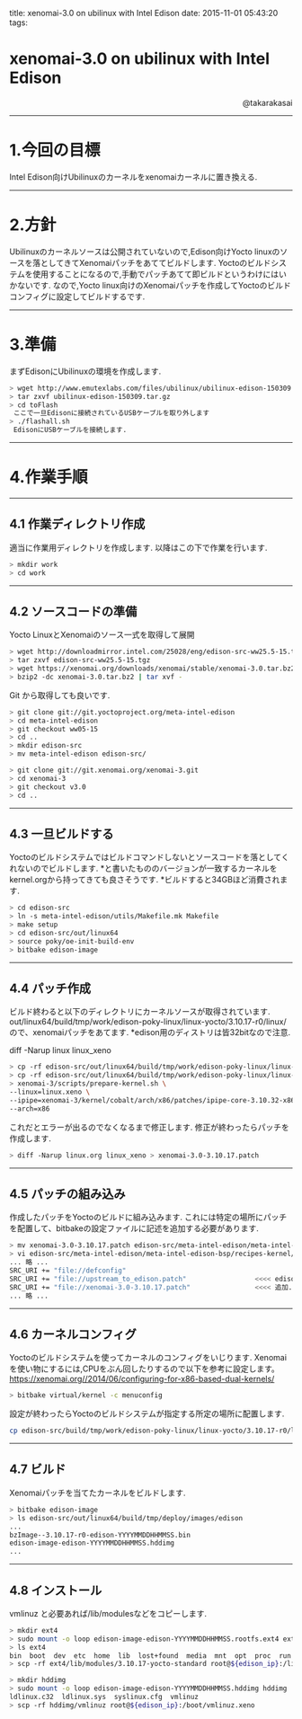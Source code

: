 title: xenomai-3.0 on ubilinux with Intel Edison
date: 2015-11-01 05:43:20
tags:

# xenomai-3.0 on ubilinux with Intel Edison

<div style="text-align: right;">
@takarakasai
</div>

---


# 1.今回の目標

Intel Edison向けUbilinuxのカーネルをxenomaiカーネルに置き換える.

---

# 2.方針

Ubilinuxのカーネルソースは公開されていないので,Edison向けYocto linuxのソースを落としてきてXenomaiパッチをあててビルドします.
Yoctoのビルドシステムを使用することになるので,手動でパッチあてて即ビルドというわけにはいかないです.
なので,Yocto linux向けのXenomaiパッチを作成してYoctoのビルドコンフィグに設定してビルドするです.

---

# 3.準備

まずEdisonにUbilinuxの環境を作成します.

```bash
> wget http://www.emutexlabs.com/files/ubilinux/ubilinux-edison-150309.tar.gz
> tar zxvf ubilinux-edison-150309.tar.gz
> cd toFlash
 ここで一旦Edisonに接続されているUSBケーブルを取り外します
> ./flashall.sh
 EdisonにUSBケーブルを接続します.
```

---

# 4.作業手順

---

## 4.1 作業ディレクトリ作成

適当に作業用ディレクトリを作成します.
以降はこの下で作業を行います.

```bash
> mkdir work
> cd work
```

---

## 4.2 ソースコードの準備

Yocto LinuxとXenomaiのソース一式を取得して展開

```bash
> wget http://downloadmirror.intel.com/25028/eng/edison-src-ww25.5-15.tgz
> tar zxvf edison-src-ww25.5-15.tgz
> wget https://xenomai.org/downloads/xenomai/stable/xenomai-3.0.tar.bz2
> bzip2 -dc xenomai-3.0.tar.bz2 | tar xvf -
```

Git から取得しても良いです.

```bash
> git clone git://git.yoctoproject.org/meta-intel-edison
> cd meta-intel-edison
> git checkout ww05-15
> cd ..
> mkdir edison-src
> mv meta-intel-edison edison-src/

> git clone git://git.xenomai.org/xenomai-3.git
> cd xenomai-3
> git checkout v3.0
> cd ..
```

---

## 4.3 一旦ビルドする

Yoctoのビルドシステムではビルドコマンドしないとソースコードを落としてくれないのでビルドします.
*と書いたもののバージョンが一致するカーネルをkernel.orgから持ってきても良さそうです.
*ビルドすると34GBほど消費されます.

```bash
> cd edison-src
> ln -s meta-intel-edison/utils/Makefile.mk Makefile
> make setup
> cd edison-src/out/linux64
> source poky/oe-init-build-env
> bitbake edison-image
```

---

## 4.4 パッチ作成

ビルド終わると以下のディレクトリにカーネルソースが取得されています.
out/linux64/build/tmp/work/edison-poky-linux/linux-yocto/3.10.17-r0/linux/
ので、xenomaiパッチをあてます.
*edison用のディストリは皆32bitなので注意.

diff -Narup linux linux_xeno

```bash
> cp -rf edison-src/out/linux64/build/tmp/work/edison-poky-linux/linux-yocto/3.10.17-r0/linux/ ./linux.org
> cp -rf edison-src/out/linux64/build/tmp/work/edison-poky-linux/linux-yocto/3.10.17-r0/linux/ ./linux.xeno
> xenomai-3/scripts/prepare-kernel.sh \
--linux=linux.xeno \
--ipipe=xenomai-3/kernel/cobalt/arch/x86/patches/ipipe-core-3.10.32-x86-6.patch \
--arch=x86
```

これだとエラーが出るのでなくなるまで修正します.
修正が終わったらパッチを作成します.

```bash
> diff -Narup linux.org linux_xeno > xenomai-3.0-3.10.17.patch
```
---

## 4.5 パッチの組み込み
作成したパッチをYoctoのビルドに組み込みます.
これには特定の場所にパッチを配置して、bitbakeの設定ファイルに記述を追加する必要があります.

```bash
> mv xenomai-3.0-3.10.17.patch edison-src/meta-intel-edison/meta-intel-edison-bsp/recipes-kernel/linux/files/
> vi edison-src/meta-intel-edison/meta-intel-edison-bsp/recipes-kernel/linux/linux-yocto_3.10.bbappend
... 略 ...
SRC_URI += "file://defconfig"
SRC_URI += "file://upstream_to_edison.patch"                 <<<< edison向けのパッチ
SRC_URI += "file://xenomai-3.0-3.10.17.patch"                <<<< 追加.xenomaiパッチ
... 略 ...
```

---

## 4.6 カーネルコンフィグ

Yoctoのビルドシステムを使ってカーネルのコンフィグをいじります.
Xenomaiを使い物にするには,CPUをぶん回したりするので以下を参考に設定します。
https://xenomai.org//2014/06/configuring-for-x86-based-dual-kernels/

```bash
> bitbake virtual/kernel -c menuconfig
```

設定が終わったらYoctoのビルドシステムが指定する所定の場所に配置します.

```bash
cp edison-src/build/tmp/work/edison-poky-linux/linux-yocto/3.10.17-r0/linux-edison-standard-build/.config ../../../meta-intel-edison/meta-intel-edison-bsp/recipes-kernel/linux/files/defconfig
```

---

## 4.7 ビルド

Xenomaiパッチを当てたカーネルをビルドします.

```bash
> bitbake edison-image
> ls edison-src/out/linux64/build/tmp/deploy/images/edison
...
bzImage--3.10.17-r0-edison-YYYYMMDDHHMMSS.bin
edison-image-edison-YYYYMMDDHHMMSS.hddimg
...
```

---

## 4.8 インストール

vmlinuz と必要あれば/lib/modulesなどをコピーします.

```bash
> mkdir ext4
> sudo mount -o loop edison-image-edison-YYYYMMDDHHMMSS.rootfs.ext4 ext4
> ls ext4
bin  boot  dev  etc  home  lib  lost+found  media  mnt  opt  proc  run  sbin  sketch  sys  tmp  usr  var
> scp -rf ext4/lib/modules/3.10.17-yocto-standard root@${edison_ip}:/lib/modules/

> mkdir hddimg
> sudo mount -o loop edison-image-edison-YYYYMMDDHHMMSS.hddimg hddimg
ldlinux.c32  ldlinux.sys  syslinux.cfg  vmlinuz
> scp -rf hddimg/vmlinuz root@${edison_ip}:/boot/vmlinuz.xeno
```

